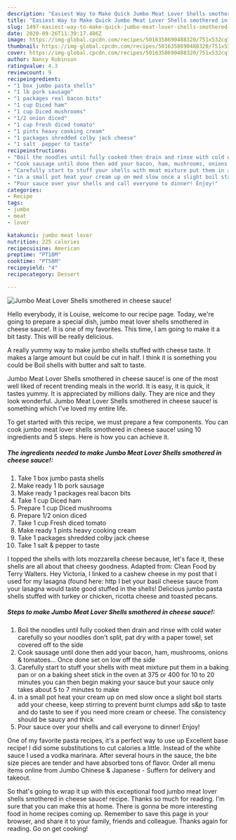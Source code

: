 ```yaml
---
description: "Easiest Way to Make Quick Jumbo Meat Lover Shells smothered in cheese sauce!"
title: "Easiest Way to Make Quick Jumbo Meat Lover Shells smothered in cheese sauce!"
slug: 1497-easiest-way-to-make-quick-jumbo-meat-lover-shells-smothered-in-cheese-sauce
date: 2020-09-26T11:39:17.486Z
image: https://img-global.cpcdn.com/recipes/5016358690488320/751x532cq70/jumbo-meat-lover-shells-smothered-in-cheese-sauce-recipe-main-photo.jpg
thumbnail: https://img-global.cpcdn.com/recipes/5016358690488320/751x532cq70/jumbo-meat-lover-shells-smothered-in-cheese-sauce-recipe-main-photo.jpg
cover: https://img-global.cpcdn.com/recipes/5016358690488320/751x532cq70/jumbo-meat-lover-shells-smothered-in-cheese-sauce-recipe-main-photo.jpg
author: Nancy Robinson
ratingvalue: 4.3
reviewcount: 9
recipeingredient:
- "1 box jumbo pasta shells"
- "1 lb pork sausage"
- "1 packages real bacon bits"
- "1 cup Diced ham"
- "1 cup Diced mushrooms"
- "1/2 onion diced"
- "1 cup Fresh diced tomato"
- "1 pints heavy cooking cream"
- "1 packages shredded colby jack cheese"
- "1 salt  pepper to taste"
recipeinstructions:
- "Boil the noodles until fully cooked then drain and rinse with cold water carefully so your noodles don&#39;t split, pat dry with a paper towel, set covered off to the side"
- "Cook sausage until done then add your bacon, ham, mushrooms, onions &amp; tomatoes... Once done set on low off the side"
- "Carefully start to stuff your shells with meat mixture put them in a baking pan or on a baking sheet stick in the oven at 375 or 400 for 10 to 20 minutes you can then begin making your sauce but your sauce only takes about 5 to 7 minutes to make"
- "in a small pot heat your cream up on med slow once a slight boil starts add your cheese, keep stirring to prevent burnt clumps add s&amp;p to taste and do taste to see if you need more cream or cheese. The consistency should be saucy and thick"
- "Pour sauce over your shells and call everyone to dinner! Enjoy!"
categories:
- Recipe
tags:
- jumbo
- meat
- lover

katakunci: jumbo meat lover 
nutrition: 225 calories
recipecuisine: American
preptime: "PT18M"
cooktime: "PT58M"
recipeyield: "4"
recipecategory: Dessert

---
```



![Jumbo Meat Lover Shells smothered in cheese sauce!](https://img-global.cpcdn.com/recipes/5016358690488320/751x532cq70/jumbo-meat-lover-shells-smothered-in-cheese-sauce-recipe-main-photo.jpg)

Hello everybody, it is Louise, welcome to our recipe page. Today, we're going to prepare a special dish, jumbo meat lover shells smothered in cheese sauce!. It is one of my favorites. This time, I am going to make it a bit tasty. This will be really delicious.

A really yummy way to make jumbo shells stuffed with cheese taste. It makes a large amount but could be cut in half. I think it is something you could be Boil shells with butter and salt to taste.

Jumbo Meat Lover Shells smothered in cheese sauce! is one of the most well liked of recent trending meals in the world. It is easy, it is quick, it tastes yummy. It is appreciated by millions daily. They are nice and they look wonderful. Jumbo Meat Lover Shells smothered in cheese sauce! is something which I've loved my entire life.


To get started with this recipe, we must prepare a few components. You can cook jumbo meat lover shells smothered in cheese sauce! using 10 ingredients and 5 steps. Here is how you can achieve it.

<!--inarticleads1-->

##### The ingredients needed to make Jumbo Meat Lover Shells smothered in cheese sauce!:

1. Take 1 box jumbo pasta shells
1. Make ready 1 lb pork sausage
1. Make ready 1 packages real bacon bits
1. Take 1 cup Diced ham
1. Prepare 1 cup Diced mushrooms
1. Prepare 1/2 onion diced
1. Take 1 cup Fresh diced tomato
1. Make ready 1 pints heavy cooking cream
1. Take 1 packages shredded colby jack cheese
1. Take 1 salt &amp; pepper to taste


I topped the shells with lots mozzarella cheese because, let&#39;s face it, these shells are all about that cheesy goodness. Adapted from: Clean Food by Terry Walters. Hey Victoria, I linked to a cashew cheese in my post that I used for my lasagna (found here: http I bet your basil cheese sauce from your lasagna would taste good stuffed in the shells! Delicious jumbo pasta shells stuffed with turkey or chicken, ricotta cheese and toasted pecans. 

<!--inarticleads2-->

##### Steps to make Jumbo Meat Lover Shells smothered in cheese sauce!:

1. Boil the noodles until fully cooked then drain and rinse with cold water carefully so your noodles don&#39;t split, pat dry with a paper towel, set covered off to the side
1. Cook sausage until done then add your bacon, ham, mushrooms, onions &amp; tomatoes... Once done set on low off the side
1. Carefully start to stuff your shells with meat mixture put them in a baking pan or on a baking sheet stick in the oven at 375 or 400 for 10 to 20 minutes you can then begin making your sauce but your sauce only takes about 5 to 7 minutes to make
1. in a small pot heat your cream up on med slow once a slight boil starts add your cheese, keep stirring to prevent burnt clumps add s&amp;p to taste and do taste to see if you need more cream or cheese. The consistency should be saucy and thick
1. Pour sauce over your shells and call everyone to dinner! Enjoy!


One of my favorite pasta recipes, it&#39;s a perfect way to use up Excellent base recipe! I did some substitutions to cut calories a little. Instead of the white sauce I used a vodka marinara. After several hours in the sauce, the bite size pieces are tender and have absorbed tons of flavor. Order all menu items online from Jumbo Chinese &amp; Japanese - Suffern for delivery and takeout. 

So that's going to wrap it up with this exceptional food jumbo meat lover shells smothered in cheese sauce! recipe. Thanks so much for reading. I'm sure that you can make this at home. There is gonna be more interesting food in home recipes coming up. Remember to save this page in your browser, and share it to your family, friends and colleague. Thanks again for reading. Go on get cooking!
